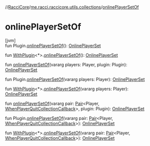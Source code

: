 //[RacciCore](../../index.md)/[me.racci.raccicore.utils.collections](index.md)/[onlinePlayerSetOf](online-player-set-of.md)

# onlinePlayerSetOf

[jvm]\
fun Plugin.[onlinePlayerSetOf](online-player-set-of.md)(): [OnlinePlayerSet](-online-player-set/index.md)

fun [WithPlugin](../me.racci.raccicore.utils.extensions/-with-plugin/index.md)&lt;*&gt;.[onlinePlayerSetOf](online-player-set-of.md)(): [OnlinePlayerSet](-online-player-set/index.md)

fun [onlinePlayerSetOf](online-player-set-of.md)(vararg players: Player, plugin: Plugin): [OnlinePlayerSet](-online-player-set/index.md)

fun Plugin.[onlinePlayerSetOf](online-player-set-of.md)(vararg players: Player): [OnlinePlayerSet](-online-player-set/index.md)

fun [WithPlugin](../me.racci.raccicore.utils.extensions/-with-plugin/index.md)&lt;*&gt;.[onlinePlayerSetOf](online-player-set-of.md)(vararg players: Player): [OnlinePlayerSet](-online-player-set/index.md)

fun [onlinePlayerSetOf](online-player-set-of.md)(vararg pair: [Pair](https://kotlinlang.org/api/latest/jvm/stdlib/kotlin/-pair/index.html)&lt;Player, [WhenPlayerQuitCollectionCallback](index.md#770480590%2FClasslikes%2F-1216412040)&gt;, plugin: Plugin): [OnlinePlayerSet](-online-player-set/index.md)

fun Plugin.[onlinePlayerSetOf](online-player-set-of.md)(vararg pair: [Pair](https://kotlinlang.org/api/latest/jvm/stdlib/kotlin/-pair/index.html)&lt;Player, [WhenPlayerQuitCollectionCallback](index.md#770480590%2FClasslikes%2F-1216412040)&gt;): [OnlinePlayerSet](-online-player-set/index.md)

fun [WithPlugin](../me.racci.raccicore.utils.extensions/-with-plugin/index.md)&lt;*&gt;.[onlinePlayerSetOf](online-player-set-of.md)(vararg pair: [Pair](https://kotlinlang.org/api/latest/jvm/stdlib/kotlin/-pair/index.html)&lt;Player, [WhenPlayerQuitCollectionCallback](index.md#770480590%2FClasslikes%2F-1216412040)&gt;): [OnlinePlayerSet](-online-player-set/index.md)

